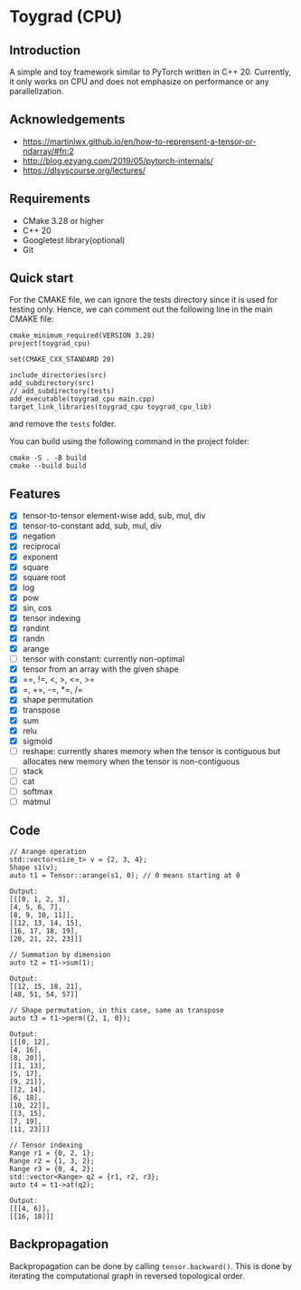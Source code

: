# Toygrad (CPU)

## Introduction

A simple and toy framework similar to PyTorch written in C++ 20. Currently, it only works on CPU and does not emphasize on
performance or any parallelization.

## Acknowledgements

* https://martinlwx.github.io/en/how-to-reprensent-a-tensor-or-ndarray/#fn:2
* http://blog.ezyang.com/2019/05/pytorch-internals/
* https://dlsyscourse.org/lectures/

## Requirements

* CMake 3.28 or higher
* C++ 20
* Googletest library(optional)
* Git

## Quick start

For the CMAKE file, we can ignore the tests directory since it is used for testing only. Hence, we can comment out the
following line in the main CMAKE file:

```
cmake_minimum_required(VERSION 3.28)
project(toygrad_cpu)

set(CMAKE_CXX_STANDARD 20)

include_directories(src)
add_subdirectory(src)
// add_subdirectory(tests)
add_executable(toygrad_cpu main.cpp)
target_link_libraries(toygrad_cpu toygrad_cpu_lib)
```

and remove the `tests` folder.

You can build using the following command in the project folder:

```
cmake -S . -B build
cmake --build build
```

## Features

- [x] tensor-to-tensor element-wise add, sub, mul, div
- [x] tensor-to-constant add, sub, mul, div
- [x] negation
- [x] reciprocal
- [x] exponent
- [x] square
- [x] square root
- [x] log
- [x] pow
- [x] sin, cos
- [x] tensor indexing
- [x] randint
- [x] randn
- [x] arange
- [ ] tensor with constant: currently non-optimal
- [x] tensor from an array with the given shape
- [x] ==, !=, <, >, <=, >=
- [x] =, +=, -=, *=, /=
- [x] shape permutation
- [x] transpose
- [x] sum
- [x] relu
- [x] sigmoid
- [ ] reshape: currently shares memory when the tensor is contiguous but allocates new memory when the tensor is
  non-contiguous
- [ ] stack
- [ ] cat
- [ ] softmax
- [ ] matmul

## Code

```
// Arange operation
std::vector<size_t> v = {2, 3, 4};
Shape s1(v);
auto t1 = Tensor::arange(s1, 0); // 0 means starting at 0

Output:
[[[0, 1, 2, 3], 
[4, 5, 6, 7], 
[8, 9, 10, 11]], 
[[12, 13, 14, 15], 
[16, 17, 18, 19], 
[20, 21, 22, 23]]]

// Summation by dimension
auto t2 = t1->sum(1);

Output:
[[12, 15, 18, 21], 
[48, 51, 54, 57]]

// Shape permutation, in this case, same as transpose
auto t3 = t1->perm({2, 1, 0});

Output:
[[[0, 12], 
[4, 16], 
[8, 20]], 
[[1, 13], 
[5, 17], 
[9, 21]], 
[[2, 14], 
[6, 18], 
[10, 22]], 
[[3, 15], 
[7, 19], 
[11, 23]]]

// Tensor indexing
Range r1 = {0, 2, 1};
Range r2 = {1, 3, 2};
Range r3 = {0, 4, 2};
std::vector<Range> q2 = {r1, r2, r3};
auto t4 = t1->at(q2);

Output:
[[[4, 6]], 
[[16, 18]]]
```

## Backpropagation

Backpropagation can be done by calling `tensor.backward()`. This is done by iterating the computational graph in
reversed topological order.